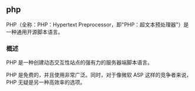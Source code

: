 ## php

PHP（全称：PHP：Hypertext Preprocessor，即"PHP：超文本预处理器"）是一种通用开源脚本语言。

### 概述

PHP 是一种创建动态交互性站点的强有力的服务器端脚本语言。

PHP 是免费的，并且使用非常广泛。同时，对于像微软 ASP 这样的竞争者来说，PHP 无疑是另一种高效率的选项。


















